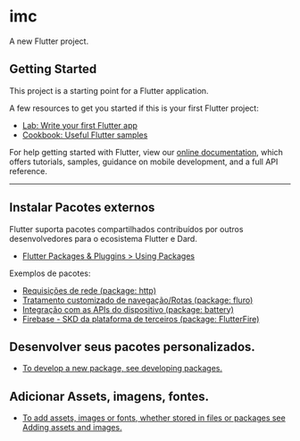 # imc

A new Flutter project.

## Getting Started

This project is a starting point for a Flutter application.

A few resources to get you started if this is your first Flutter project:

- [Lab: Write your first Flutter app](https://flutter.dev/docs/get-started/codelab)
- [Cookbook: Useful Flutter samples](https://flutter.dev/docs/cookbook)

For help getting started with Flutter, view our
[online documentation](https://flutter.dev/docs), which offers tutorials,
samples, guidance on mobile development, and a full API reference.

----

## Instalar Pacotes externos

Flutter suporta pacotes compartilhados contribuídos por outros desenvolvedores para o ecosistema Flutter e Dard.

- [Flutter Packages & Pluggins > Using Packages](https://flutter.dev/docs/development/packages-and-plugins/using-packages)

Exemplos de pacotes: 
- [Requisições de rede (package: http)](https://flutter.dev/docs/cookbook/networking/fetch-data)
- [Tratamento customizado de navegação/Rotas (package: fluro)](https://pub.dev/packages/fluro)
- [Integração com as APIs do dispositivo (package: battery)](https://pub.dev/packages/battery)
- [Firebase - SKD da plataforma de terceiros (package: FlutterFire)](https://github.com/flutter/plugins/blob/master/FlutterFire.md)


## Desenvolver seus pacotes personalizados.

- [To develop a new package, see developing packages.](https://flutter.dev/docs/development/packages-and-plugins/developing-packages)


## Adicionar Assets, imagens, fontes.

- [To add assets, images or fonts, whether stored in files or packages see Adding assets and images.](https://flutter.dev/docs/development/ui/assets-and-images)